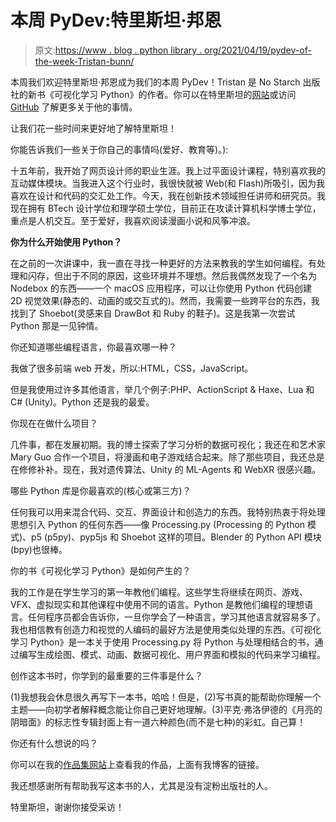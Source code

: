 # 本周 PyDev:特里斯坦·邦恩

> 原文:[https://www . blog . python library . org/2021/04/19/pydev-of-the-week-Tristan-bunn/](https://www.blog.pythonlibrary.org/2021/04/19/pydev-of-the-week-tristan-bunn/)

本周我们欢迎特里斯坦·邦恩成为我们的本周 PyDev！Tristan 是 No Starch 出版社的新书《可视化学习 Python》的作者。你可以在特里斯坦的[网站](http://portfolio.tabreturn.com/)或访问 [GitHub](https://github.com/tabreturn) 了解更多关于他的事情。

让我们花一些时间来更好地了解特里斯坦！

你能告诉我们一些关于你自己的事情吗(爱好、教育等)。):

十五年前，我开始了网页设计师的职业生涯。我上过平面设计课程，特别喜欢我的互动媒体模块。当我进入这个行业时，我很快就被 Web(和 Flash)所吸引，因为我喜欢在设计和代码的交汇处工作。今天，我在创新技术领域担任讲师和研究员。我现在拥有 BTech 设计学位和理学硕士学位，目前正在攻读计算机科学博士学位，重点是人机交互。至于爱好，我喜欢阅读漫画小说和风筝冲浪。

**你为什么开始使用 Python？**

在之前的一次讲课中，我一直在寻找一种更好的方法来教我的学生如何编程。有处理和闪存，但出于不同的原因，这些环境并不理想。然后我偶然发现了一个名为 Nodebox 的东西——一个 macOS 应用程序，可以让你使用 Python 代码创建 2D 视觉效果(静态的、动画的或交互式的)。然而，我需要一些跨平台的东西，我找到了 Shoebot(灵感来自 DrawBot 和 Ruby 的鞋子)。这是我第一次尝试 Python 那是一见钟情。

你还知道哪些编程语言，你最喜欢哪一种？

我做了很多前端 web 开发，所以:HTML，CSS，JavaScript。

但是我使用过许多其他语言，举几个例子:PHP、ActionScript & Haxe、Lua 和 C# (Unity)。Python 还是我的最爱。

你现在在做什么项目？

几件事，都在发展初期。我的博士探索了学习分析的数据可视化；我还在和艺术家 Mary Guo 合作一个项目，将漫画和电子游戏结合起来。除了那些项目，我还总是在修修补补。现在，我对遗传算法、Unity 的 ML-Agents 和 WebXR 很感兴趣。

哪些 Python 库是你最喜欢的(核心或第三方)？

任何我可以用来混合代码、交互、界面设计和创造力的东西。我特别热衷于将处理思想引入 Python 的任何东西——像 Processing.py (Processing 的 Python 模式)、p5 (p5py)、pyp5js 和 Shoebot 这样的项目。Blender 的 Python API 模块(bpy)也很棒。

你的书《可视化学习 Python》是如何产生的？

我的工作是在学生学习的第一年教他们编程。这些学生将继续在网页、游戏、VFX、虚拟现实和其他课程中使用不同的语言。Python 是教他们编程的理想语言。任何程序员都会告诉你，一旦你学会了一种语言，学习其他语言就容易多了。我也相信教有创造力和视觉的人编码的最好方法是使用类似处理的东西。《可视化学习 Python》是一本关于使用 Processing.py 将 Python 与处理相结合的书，通过编写生成绘图、模式、动画、数据可视化、用户界面和模拟的代码来学习编程。

创作这本书时，你学到的最重要的三件事是什么？

(1)我想我会休息很久再写下一本书，哈哈！但是，(2)写书真的能帮助你理解一个主题——向初学者解释概念能让你自己更好地理解。(3)平克·弗洛伊德的《月亮的阴暗面》的标志性专辑封面上有一道六种颜色(而不是七种)的彩虹。自己算！

你还有什么想说的吗？

你可以在我的[作品集网站](http://tabreturn.com)上查看我的作品，上面有我博客的链接。

我还想感谢所有帮助我写这本书的人，尤其是没有淀粉出版社的人。

特里斯坦，谢谢你接受采访！
